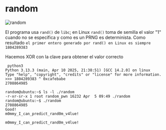 # random

![random](https://github.com/user-attachments/assets/5b064b09-f992-4015-8b65-369fa72449bd)

El programa usa `rand()` de `libc`; en Linux `rand()` toma de semilla el valor "1" cuando no se especifica y como es un PRNG es determinista. Como resultado `el primer entero generado por rand() en Linux es siempre 1804289383`

Hacemos XOR con la clave para obtener el valor correcto
```
 python3
Python 3.13.3 (main, Apr 10 2025, 21:38:51) [GCC 14.2.0] on linux
Type "help", "copyright", "credits" or "license" for more information.
>>> 1804289383 ^ 0xcafebabe
2708864985
```

```
random@ubuntu:~$ ls -l ./random
-r-xr-sr-x 1 root random_pwn 16232 Apr  5 09:49 ./random
random@ubuntu:~$ ./random
2708864985
Good!
m0mmy_I_can_predict_rand0m_v4lue!
```

`m0mmy_I_can_predict_rand0m_v4lue!`
